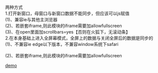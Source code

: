 两种方式</br>
	1.打开新窗口，母窗口与新窗口数据不能同步，但应该可以js赋值</br>
		(1)、兼容ie与其他主浏览器</br>
		(2)、若嵌套iframe,则此模块的iframe需要加allowfullscreen</br>
		(3)、在open里面加scrollbars=yes【否则在火狐下，无滚动条】</br>
	2.在本身基础上进入全屏幕模式，全屏上的数据与关闭全屏后的数据是同步的</br>
		(1)、不兼容ie edge以下版本，不兼容window系统下safari</br></br>
		(2)、若嵌套iframe,则此模块的iframe需要加allowfullscreen</br>

[demo](https://zjying.github.io/fullScreen/fullScreen.html)
